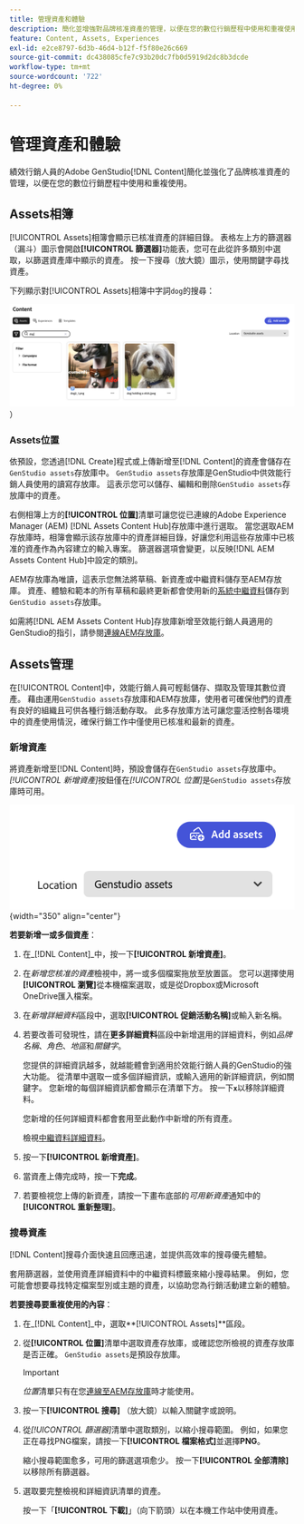 ```yaml
---
title: 管理資產和體驗
description: 簡化並增強對品牌核准資產的管理，以便在您的數位行銷歷程中使用和重複使用。
feature: Content, Assets, Experiences
exl-id: e2ce8797-6d3b-46d4-b12f-f5f80e26c669
source-git-commit: dc438085cfe7c93b20dc7fb0d5919d2dc8b3dcde
workflow-type: tm+mt
source-wordcount: '722'
ht-degree: 0%

---
```


# 管理資產和體驗

績效行銷人員的Adobe GenStudio[!DNL Content]簡化並強化了品牌核准資產的管理，以便在您的數位行銷歷程中使用和重複使用。

## Assets相簿

[!UICONTROL Assets]相簿會顯示已核准資產的詳細目錄。 表格左上方的篩選器（漏斗）圖示會開啟&#x200B;**[!UICONTROL 篩選器]**&#x200B;功能表，您可在此從許多類別中選取，以篩選資產庫中顯示的資產。 按一下搜尋（放大鏡）圖示，使用關鍵字尋找資產。

下列顯示對[!UICONTROL Assets]相簿中字詞`dog`的搜尋：

![Assets檢視（含搜尋dog](../../assets/content-assets.png)）

### Assets位置

依預設，您透過[!DNL Create]程式或上傳新增至[!DNL Content]的資產會儲存在`GenStudio assets`存放庫中。 `GenStudio assets`存放庫是GenStudio中供效能行銷人員使用的讀寫存放庫。 這表示您可以儲存、編輯和刪除`GenStudio assets`存放庫中的資產。

右側相簿上方的&#x200B;**[!UICONTROL 位置]**&#x200B;清單可讓您從已連線的Adobe Experience Manager (AEM) [!DNL Assets Content Hub]存放庫中進行選取。 當您選取AEM存放庫時，相簿會顯示該存放庫中的資產詳細目錄，好讓您利用這些存放庫中已核准的資產作為內容建立的輸入專案。 篩選器選項會變更，以反映[!DNL AEM Assets Content Hub]中設定的類別。

AEM存放庫為唯讀，這表示您無法將草稿、新資產或中繼資料儲存至AEM存放庫。 資產、體驗和範本的所有草稿和最終更新都會使用新的[系統中繼資料](asset-details.md#system-metadata)儲存到`GenStudio assets`存放庫。

如需將[!DNL AEM Assets Content Hub]存放庫新增至效能行銷人員適用的GenStudio的指引，請參閱[連線AEM存放庫](connect-aem-repo.md)。

## Assets管理

在[!UICONTROL Content]中，效能行銷人員可輕鬆儲存、擷取及管理其數位資產。 藉由運用`GenStudio assets`存放庫和AEM存放庫，使用者可確保他們的資產有良好的組織且可供各種行銷活動存取。 此多存放庫方法可讓您靈活控制各環境中的資產使用情況，確保行銷工作中僅使用已核准和最新的資產。

### 新增資產

將資產新增至[!DNL Content]時，預設會儲存在`GenStudio assets`存放庫中。 _[!UICONTROL 新增資產]_&#x200B;按鈕僅在&#x200B;_[!UICONTROL 位置]_&#x200B;是`GenStudio assets`存放庫時可用。

![位置欄位](../../assets/content-location.png){width="350" align="center"}

**若要新增一或多個資產**：

1. 在&#x200B;_[!DNL Content]_中，按一下&#x200B;**[!UICONTROL 新增資產]**。

1. 在&#x200B;_新增您核准的資產_&#x200B;檢視中，將一或多個檔案拖放至放置區。 您可以選擇使用&#x200B;**[!UICONTROL 瀏覽]**&#x200B;從本機檔案選取，或是從Dropbox或Microsoft OneDrive匯入檔案。

1. 在&#x200B;_新增詳細資料_&#x200B;區段中，選取&#x200B;**[!UICONTROL 促銷活動名稱]**&#x200B;或輸入新名稱。

1. 若要改善可發現性，請在&#x200B;**更多詳細資料**&#x200B;區段中新增選用的詳細資料，例如&#x200B;_品牌名稱_、_角色_、_地區_&#x200B;和&#x200B;_關鍵字_。

   您提供的詳細資訊越多，就越能體會到適用於效能行銷人員的GenStudio的強大功能。 從清單中選取一或多個詳細資訊，或輸入適用的新詳細資訊，例如關鍵字。 您新增的每個詳細資訊都會顯示在清單下方。 按一下&#x200B;**`x`**&#x200B;以移除詳細資料。

   您新增的任何詳細資料都會套用至此動作中新增的所有資產。

   檢視[中繼資料詳細資料](/help/user-guide/content/asset-details.md#system-metadata)。

1. 按一下&#x200B;**[!UICONTROL 新增資產]**。
1. 當資產上傳完成時，按一下&#x200B;**完成**。
1. 若要檢視您上傳的新資產，請按一下畫布底部的&#x200B;_可用新資產_&#x200B;通知中的&#x200B;**[!UICONTROL 重新整理]**。

<!-- 
In the future, need guidance on template upload errors. For now, the UI just says error.
-->

### 搜尋資產

[!DNL Content]搜尋介面快速且回應迅速，並提供高效率的搜尋優先體驗。

套用篩選器，並使用資產詳細資料中的中繼資料標籤來縮小搜尋結果。 例如，您可能會想要尋找特定檔案型別或主題的資產，以協助您為行銷活動建立新的體驗。

**若要搜尋要重複使用的內容**：

1. 在&#x200B;_[!DNL Content]_中，選取&#x200B;**[!UICONTROL Assets]**區段。

1. 從&#x200B;**[!UICONTROL 位置]**&#x200B;清單中選取資產存放庫，或確認您所檢視的資產存放庫是否正確。 `GenStudio assets`是預設存放庫。

   >[!IMPORTANT]
   >
   >_位置_&#x200B;清單只有在您[連線至AEM存放庫](connect-aem-repo.md)時才能使用。

1. 按一下&#x200B;**[!UICONTROL 搜尋]** （放大鏡）以輸入關鍵字或說明。

1. 從&#x200B;_[!UICONTROL 篩選器]_&#x200B;清單中選取類別，以縮小搜尋範圍。 例如，如果您正在尋找PNG檔案，請按一下&#x200B;**[!UICONTROL 檔案格式]**&#x200B;並選擇&#x200B;**PNG**。

   縮小搜尋範圍愈多，可用的篩選選項愈少。 按一下&#x200B;**[!UICONTROL 全部清除]**&#x200B;以移除所有篩選器。

1. 選取要完整檢視和詳細資訊清單的資產。

   按一下「**[!UICONTROL 下載]**」（向下箭頭）以在本機工作站中使用資產。
